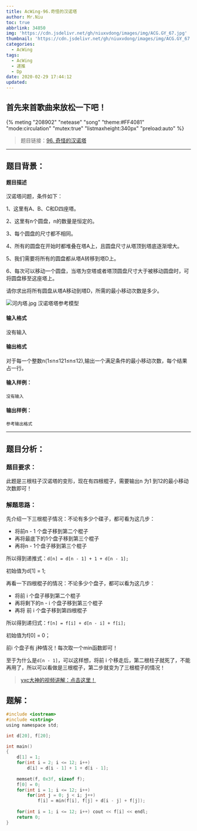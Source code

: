 ```yaml
---
title: AcWing-96.奇怪的汉诺塔
author: Mr.Niu
toc: true
abbrlink: 34850
img: 'https://cdn.jsdelivr.net/gh/niuxvdong/images/img/ACG.GY_67.jpg'
thumbnail: 'https://cdn.jsdelivr.net/gh/niuxvdong/images/img/ACG.GY_67.jpg'
categories:
  - AcWing
tags:
  - AcWing
  - 递推
  - Dp
date: 2020-02-29 17:44:12
updated:
---
```






## 首先来首歌曲来放松一下吧！

{% meting "208902" "netease" "song" "theme:#FF4081" "mode:circulation" "mutex:true" "listmaxheight:340px" "preload:auto"  %}



> 题目链接：[96. 奇怪的汉诺塔](https://www.acwing.com/problem/content/description/98/)

---



## 题目背景：



#### 题目描述



汉诺塔问题，条件如下：

1、这里有A、B、C和D四座塔。

2、这里有n个圆盘，n的数量是恒定的。

3、每个圆盘的尺寸都不相同。

4、所有的圆盘在开始时都堆叠在塔A上，且圆盘尺寸从塔顶到塔底逐渐增大。

5、我们需要将所有的圆盘都从塔A转移到塔D上。

6、每次可以移动一个圆盘，当塔为空塔或者塔顶圆盘尺寸大于被移动圆盘时，可将圆盘移至这座塔上。

请你求出将所有圆盘从塔A移动到塔D，所需的最小移动次数是多少。

![河内塔.jpg](https://www.acwing.com/media/article/image/2019/01/10/19_acbb764014-%E6%B2%B3%E5%86%85%E5%A1%94.jpg)
汉诺塔塔参考模型

#### 输入格式

没有输入

#### 输出格式

对于每一个整数n(1≤n≤121≤n≤12),输出一个满足条件的最小移动次数，每个结果占一行。

#### 输入样例：

```
没有输入
```

#### 输出样例：

```
参考输出格式
```



---



## 题目分析：

### 题目要求：



此题是三根柱子汉诺塔的变形，现在有四根棍子，需要输出n 为1 到12的最小移动次数即可！

### 解题思路：



先介绍一下三根棍子情况：不论有多少个碟子，都可看为这几步：

- 将前n  - 1 个盘子移到第二个棍子
- 再将最底下的1个盘子移到第三个棍子
- 再将n - 1个盘子移到第三个棍子

所以得到递推式：`d[n] = d[n - 1] + 1 + d[n - 1];`

初始值为d[1] = 1;

再看一下四根棍子的情况：不论多少个盘子，都可以看为这几步：

- 将前 i 个盘子移到第二个棍子
- 再将剩下的n - i 个盘子移到第三个棍子
- 再将 前 i 个盘子移到第四根棍子

所以得到递归式：`f[n] = f[i] + d[n - i] + f[i];`

初始值为f[0] = 0；

前i 个盘子有 j种情况！每次取一个min函数即可！

至于为什么是`d[n - 1]`，可以这样想，将前 i 个移走后，第二根柱子就死了，不能再用了，所以可以看做是三根棍子，第二步就变为了三根棍子的情况！





> [yxc大神的视频讲解：点击这里！](https://www.acwing.com/video/115/)

## 题解：





```c
#include <iostream>
#include <cstring>
using namespace std;

int d[20], f[20];

int main()
{
    d[1] = 1;
    for(int i = 2; i <= 12; i++)
        d[i] = d[i - 1] + 1 + d[i - 1];
    
    memset(f, 0x3f, sizeof f);
    f[0] = 0;
    for(int i = 1; i <= 12; i++)
        for(int j = 0; j < i; j++)
            f[i] = min(f[i], f[j] + d[i - j] + f[j]);
    
    for(int i = 1; i <= 12; i++) cout << f[i] << endl;
    return 0;
}
```

